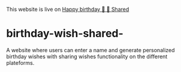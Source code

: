 This website is live on <a href="https://birthday-wish-shared.netlify.app/"> Happy birthday 🎈 🎂 Shared</a>

# birthday-wish-shared-
A website where users can enter a name and generate personalized birthday wishes with sharing wishes functionality on the different plateforms.
